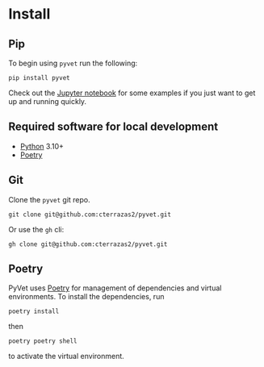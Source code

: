 # Install

## Pip

To begin using `pyvet` run the following:

```console
pip install pyvet
```

Check out the [Jupyter notebook](docs/tutorials/explore_pyvet.ipynb)
for some examples if you just want to get up and running quickly.

## Required software for local development

* [Python](https://www.python.org/downloads/) 3.10+
* [Poetry](https://poetry.eustace.io/docs/#installation)

## Git

Clone the `pyvet` git repo.

```console
git clone git@github.com:cterrazas2/pyvet.git
```

Or use the `gh` cli:

```console
gh clone git@github.com:cterrazas2/pyvet.git
```

## Poetry

PyVet uses [Poetry](https://python-poetry.org) for management of dependencies
and virtual environments. To install the dependencies, run

```console
poetry install
```

then

```console
poetry poetry shell
```

to activate the virtual environment.

